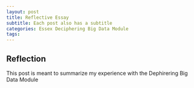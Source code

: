 ```yaml
---
layout: post
title: Reflective Essay
subtitle: Each post also has a subtitle
categories: Essex Deciphering Big Data Module
tags: 
---
```


## Reflection

This post is meant to summarize my experience with the Dephirering Big Data Module


